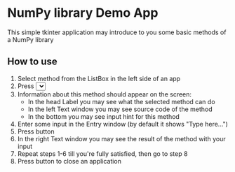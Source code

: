 # NumPy library Demo App
This simple tkinter application may introduce to you some basic methods of a NumPy library

## How to use
1. Select method from the ListBox in the left side of an app
2. Press <Select> button
3. Information about this method should appear on the screen:
	- In the head Label you may see what the selected method can do
	- In the left Text window you may see source code of the method
	- In the bottom you may see input hint for this method
4. Enter some input in the Entry window (by default it shows "Type here...")
5. Press <RUN> button
6. In the right Text window you may see the result of the method with your input
7. Repeat steps 1-6 till you're fully satisfied, then go to step 8
8. Press <Exit> button to close an application
